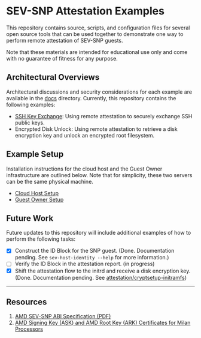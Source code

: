 # SEV-SNP Attestation Examples

This repository contains source, scripts, and configuration files for several open source tools that can be used together to demonstrate one way to perform remote attestation of SEV-SNP guests.

Note that these materials are intended for educational use only and come with no guarantee of fitness for any purpose.

## Architectural Overviews

Architectural discussions and security considerations for each example are available in the [docs](docs) directory. Currently, this repository contains the following examples:

* [SSH Key Exchange](docs/ssh-key-exchange.md): Using remote attestation to securely exchange SSH public keys.
* Encrypted Disk Unlock: Using remote attestation to retrieve a disk encryption key and unlock an encrypted root filesystem.

## Example Setup

Installation instructions for the cloud host and the Guest Owner infrastructure are outlined below. Note that for simplicity, these two servers can be the same physical machine.

 * [Cloud Host Setup](docs/cloud-host-setup.md)
 * [Guest Owner Setup](docs/guest-owner-setup.md)

## Future Work

Future updates to this repository will include additional examples of how to perform the following tasks:

 - [x] Construct the ID Block for the SNP guest. (Done. Documentation pending. See `sev-host-identity --help` for more information.)
 - [ ] Verify the ID Block in the attestation report. (in progress)
 - [x] Shift the attestation flow to the initrd and receive a disk encryption key. (Done. Documentation pending. See [attestation/cryptsetup-initramfs](attestation/cryptsetup-initramfs))

---

## Resources

1. [AMD SEV-SNP ABI Specification (PDF)](https://www.amd.com/system/files/TechDocs/56860.pdf)
2. [AMD Signing Key (ASK) and AMD Root Key (ARK) Certificates for Milan Processors](https://download.amd.com/developer/eula/sev/ask_ark_milan.cert)

